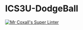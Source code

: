 # ICS3U-DodgeBall

[![Mr Coxall's Super Linter](https://github.com/Kyanh-Pham/ICS3U-DodgeBall/workflows/Mr%20Coxall's%20Super%20Linter/badge.svg)](https://github.com/Kyanh-Pham/ICS3U-DodgeBall/actions/)
